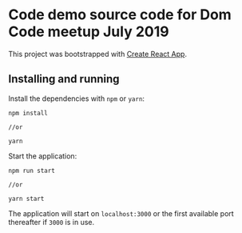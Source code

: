 # Code demo source code for Dom Code meetup July 2019

This project was bootstrapped with [Create React App](https://github.com/facebook/create-react-app).

## Installing and running

Install the dependencies with `npm` or `yarn`:

```
npm install

//or

yarn
```

Start the application:

```
npm run start

//or

yarn start
```

The application will start on `localhost:3000` or the first available port thereafter if `3000` is in use.
